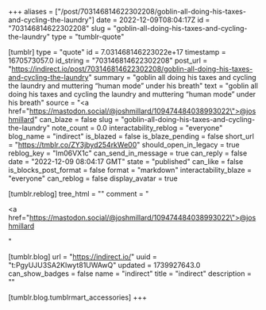 +++
aliases = ["/post/703146814622302208/goblin-all-doing-his-taxes-and-cycling-the-laundry"]
date = 2022-12-09T08:04:17Z
id = "703146814622302208"
slug = "goblin-all-doing-his-taxes-and-cycling-the-laundry"
type = "tumblr-quote"

[tumblr]
type = "quote"
id = 7.031468146223022e+17
timestamp = 1670573057.0
id_string = "703146814622302208"
post_url = "https://indirect.io/post/703146814622302208/goblin-all-doing-his-taxes-and-cycling-the-laundry"
summary = "goblin all doing his taxes and cycling the laundry and muttering “human mode” under his breath"
text = "goblin all doing his taxes and cycling the laundry and muttering &ldquo;human mode&rdquo; under his breath"
source = "<a href=\"https://mastodon.social/@joshmillard/109474484038993022\">@joshmillard</a>"
can_blaze = false
slug = "goblin-all-doing-his-taxes-and-cycling-the-laundry"
note_count = 0.0
interactability_reblog = "everyone"
blog_name = "indirect"
is_blazed = false
is_blaze_pending = false
short_url = "https://tmblr.co/ZY3jbyd254rkWe00"
should_open_in_legacy = true
reblog_key = "lm06VX1c"
can_send_in_message = true
can_reply = false
date = "2022-12-09 08:04:17 GMT"
state = "published"
can_like = false
is_blocks_post_format = false
format = "markdown"
interactability_blaze = "everyone"
can_reblog = false
display_avatar = true

[tumblr.reblog]
tree_html = ""
comment = "<p><a href=\"https://mastodon.social/@joshmillard/109474484038993022\">@joshmillard</a></p>"

[tumblr.blog]
url = "https://indirect.io/"
uuid = "t:PgyUJU3SA2Klwyt81UWAwQ"
updated = 1739927643.0
can_show_badges = false
name = "indirect"
title = "indirect"
description = ""

[tumblr.blog.tumblrmart_accessories]
+++
